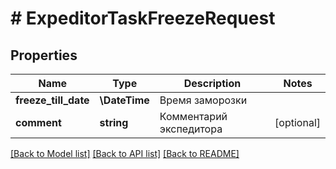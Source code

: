 # # ExpeditorTaskFreezeRequest

## Properties

Name | Type | Description | Notes
------------ | ------------- | ------------- | -------------
**freeze_till_date** | **\DateTime** | Время заморозки |
**comment** | **string** | Комментарий экспедитора | [optional]

[[Back to Model list]](../../README.md#models) [[Back to API list]](../../README.md#endpoints) [[Back to README]](../../README.md)
